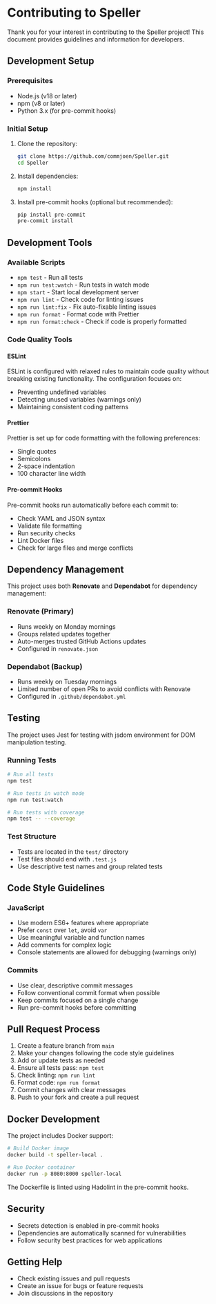 # Contributing to Speller

Thank you for your interest in contributing to the Speller project! This document provides guidelines and information for developers.

## Development Setup

### Prerequisites

- Node.js (v18 or later)
- npm (v8 or later)
- Python 3.x (for pre-commit hooks)

### Initial Setup

1. Clone the repository:

   ```bash
   git clone https://github.com/commjoen/Speller.git
   cd Speller
   ```

2. Install dependencies:

   ```bash
   npm install
   ```

3. Install pre-commit hooks (optional but recommended):
   ```bash
   pip install pre-commit
   pre-commit install
   ```

## Development Tools

### Available Scripts

- `npm test` - Run all tests
- `npm run test:watch` - Run tests in watch mode
- `npm start` - Start local development server
- `npm run lint` - Check code for linting issues
- `npm run lint:fix` - Fix auto-fixable linting issues
- `npm run format` - Format code with Prettier
- `npm run format:check` - Check if code is properly formatted

### Code Quality Tools

#### ESLint

ESLint is configured with relaxed rules to maintain code quality without breaking existing functionality. The configuration focuses on:

- Preventing undefined variables
- Detecting unused variables (warnings only)
- Maintaining consistent coding patterns

#### Prettier

Prettier is set up for code formatting with the following preferences:

- Single quotes
- Semicolons
- 2-space indentation
- 100 character line width

#### Pre-commit Hooks

Pre-commit hooks run automatically before each commit to:

- Check YAML and JSON syntax
- Validate file formatting
- Run security checks
- Lint Docker files
- Check for large files and merge conflicts

## Dependency Management

This project uses both **Renovate** and **Dependabot** for dependency management:

### Renovate (Primary)

- Runs weekly on Monday mornings
- Groups related updates together
- Auto-merges trusted GitHub Actions updates
- Configured in `renovate.json`

### Dependabot (Backup)

- Runs weekly on Tuesday mornings
- Limited number of open PRs to avoid conflicts with Renovate
- Configured in `.github/dependabot.yml`

## Testing

The project uses Jest for testing with jsdom environment for DOM manipulation testing.

### Running Tests

```bash
# Run all tests
npm test

# Run tests in watch mode
npm run test:watch

# Run tests with coverage
npm test -- --coverage
```

### Test Structure

- Tests are located in the `test/` directory
- Test files should end with `.test.js`
- Use descriptive test names and group related tests

## Code Style Guidelines

### JavaScript

- Use modern ES6+ features where appropriate
- Prefer `const` over `let`, avoid `var`
- Use meaningful variable and function names
- Add comments for complex logic
- Console statements are allowed for debugging (warnings only)

### Commits

- Use clear, descriptive commit messages
- Follow conventional commit format when possible
- Keep commits focused on a single change
- Run pre-commit hooks before committing

## Pull Request Process

1. Create a feature branch from `main`
2. Make your changes following the code style guidelines
3. Add or update tests as needed
4. Ensure all tests pass: `npm test`
5. Check linting: `npm run lint`
6. Format code: `npm run format`
7. Commit changes with clear messages
8. Push to your fork and create a pull request

## Docker Development

The project includes Docker support:

```bash
# Build Docker image
docker build -t speller-local .

# Run Docker container
docker run -p 8080:8000 speller-local
```

The Dockerfile is linted using Hadolint in the pre-commit hooks.

## Security

- Secrets detection is enabled in pre-commit hooks
- Dependencies are automatically scanned for vulnerabilities
- Follow security best practices for web applications

## Getting Help

- Check existing issues and pull requests
- Create an issue for bugs or feature requests
- Join discussions in the repository
